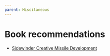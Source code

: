 ```yaml
---
parent: Miscilaneous
---
```


# Book recommendations

<!-- Please use this article for miscellaneous book recommendations that don't specifically fit anywhere else! -->

-   [Sidewinder Creative Missile Development](https://www.amazon.co.uk/Sidewinder-Creative-Missile-Development-China-ebook/dp/B00EXCOIRM/ref=sr_1_1?dchild=1&keywords=sidewinder+creative&qid=1616596630&sr=8-1)
